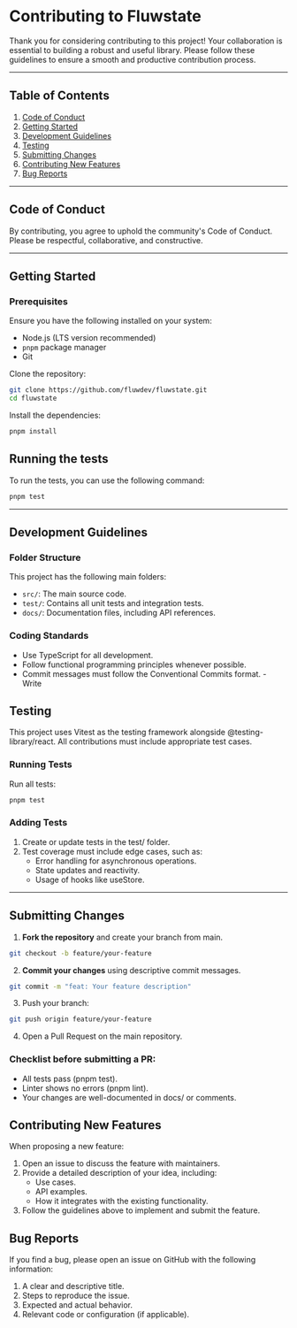 # Contributing to Fluwstate

Thank you for considering contributing to this project! Your collaboration is essential to building a robust and useful library. Please follow these guidelines to ensure a smooth and productive contribution process.

---

## Table of Contents

1. [Code of Conduct](#code-of-conduct)
2. [Getting Started](#getting-started)
3. [Development Guidelines](#development-guidelines)
4. [Testing](#testing)
5. [Submitting Changes](#submitting-changes)
6. [Contributing New Features](#contributing-new-features)
7. [Bug Reports](#bug-reports)

---

## Code of Conduct

By contributing, you agree to uphold the community's Code of Conduct. Please be respectful, collaborative, and constructive.

---

## Getting Started

### Prerequisites

Ensure you have the following installed on your system:

- Node.js (LTS version recommended)
- `pnpm` package manager
- Git

Clone the repository:

```bash
git clone https://github.com/fluwdev/fluwstate.git
cd fluwstate
```

Install the dependencies:

```bash
pnpm install
```

## Running the tests

To run the tests, you can use the following command:

```bash
pnpm test
```

---

## Development Guidelines

### Folder Structure

This project has the following main folders:

- `src/`: The main source code.
- `test/`: Contains all unit tests and integration tests.
- `docs/`: Documentation files, including API references.

### Coding Standards

- Use TypeScript for all development.
- Follow functional programming principles whenever possible.
- Commit messages must follow the Conventional Commits format. - Write

## Testing

This project uses Vitest as the testing framework alongside @testing-library/react. All contributions must include appropriate test cases.

### Running Tests

Run all tests:

```bash
pnpm test
```

### Adding Tests

1. Create or update tests in the test/ folder.
2. Test coverage must include edge cases, such as:
    - Error handling for asynchronous operations.
    - State updates and reactivity.
    - Usage of hooks like useStore.

---

## Submitting Changes

1. **Fork the repository** and create your branch from main.

```bash
git checkout -b feature/your-feature
```

2. **Commit your changes** using descriptive commit messages.

```bash
git commit -m "feat: Your feature description"
```

3. Push your branch:

```bash
git push origin feature/your-feature
```

4. Open a Pull Request on the main repository.

### Checklist before submitting a PR:

- All tests pass (pnpm test).
- Linter shows no errors (pnpm lint).
- Your changes are well-documented in docs/ or comments.

## Contributing New Features

When proposing a new feature:

1. Open an issue to discuss the feature with maintainers.
2. Provide a detailed description of your idea, including:
    - Use cases.
    - API examples.
    - How it integrates with the existing functionality.
3. Follow the guidelines above to implement and submit the feature.

## Bug Reports

If you find a bug, please open an issue on GitHub with the following information:

1. A clear and descriptive title.
2. Steps to reproduce the issue.
3. Expected and actual behavior.
4. Relevant code or configuration (if applicable).
